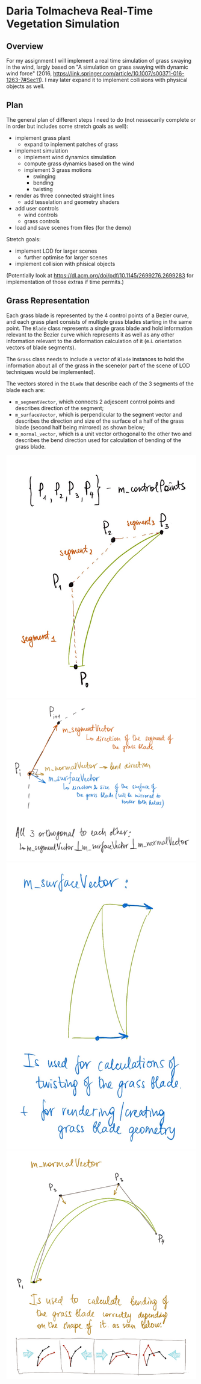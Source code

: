 # Daria Tolmacheva Real-Time Vegetation Simulation

## Overview

For my assignment I will implement a real time simulation of grass swaying in the wind, largly based on  "A simulation on grass swaying with dynamic wind force" (2016, https://link.springer.com/article/10.1007/s00371-016-1263-7#Sec11).
I may later expand it to implement collisions with physical objects as well.


## Plan

The general plan of different steps I need to do (not nessecarily complete or in order but includes some stretch goals as well):
- implement grass plant
  - expand to inplement patches of grass
- implement simulation
  - implement wind dynamics simulation
  - compute grass dynamics based on the wind
  - implement 3 grass motions
    - swinging
    - bending
    - twisting
- render as three connected straight lines
  - add tesselation and geometry shaders
- add user controls
  - wind controls
  - grass controls
- load and save scenes from files (for the demo)

Stretch goals:
- implement LOD for larger scenes
  - further optimise for larger scenes
- implement collision with phisical objects

(Potentially look at https://dl.acm.org/doi/pdf/10.1145/2699276.2699283 for implementation of those extras if time permits.)

## Grass Representation

Each grass blade is represented by the 4 control points of a Bezier curve, and each grass plant consists of multiple grass blades starting in the same point.
The `Blade` class represents a single grass blade and hold information relevant to the Bezier curve which represents it as well as any other information relevant to the deformation calculation of it (e.i. orientation vectors of blade segments).

The `Grass` class needs to include a vector of `Blade` instances to hold the information about all of the grass in the scene(or part of the scene of LOD techniques would be implemented).

The vectors stored in the `Blade` that describe each of the 3 segments of the blade each are:
- `m_segmentVector`, which connects 2 adjescent control points and describes direction of the segment;
- `m_surfaceVector`, which is perpendicular to the segment vector and describes the direction and size of the surface of a half of the grass blade (second half being mirrored) as shown below;
- `m_normal_vector`, which is a unit vector orthogonal to the other two and describes the bend direction used for calculation of bending of the grass blade.

![](images/blade_segments_diagram.jpg)
![](images/blade_vectors_diagram.jpg)
![](images/surface_vector_diagram.JPG)
![](images/normal_vector_diagram.jpg)